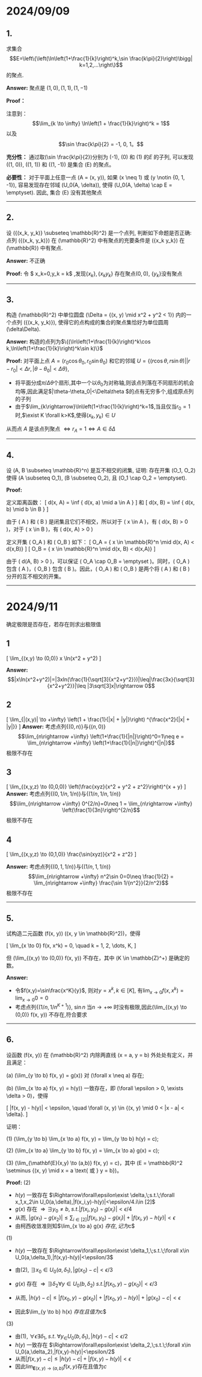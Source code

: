 # 2024/09/09
## 1. 
求集合
$$E=\left\{\left(\ln\left(1+\frac{1}{k}\right)^k,\sin \frac{k\pi}{2}\right)\bigg| k=1,2,...\right\}$$
的聚点.

**Answer:**
聚点是 $(1, 0), (1, 1), (1, -1)$

**Proof：**

注意到：
$$\lim_{k \to \infty} \ln\left(1 + \frac{1}{k}\right)^k = 1$$
以及
$$\sin \frac{k\pi}{2} = -1, 0, 1。$$

**充分性：**
通过取\(\sin \frac{k\pi}{2}\)分别为 \(-1\), \(0\) 和 \(1\) 的$E$ 的子列, 可以发现 \((1, 0)\), \((1, 1)\) 和 \((1, -1)\) 是集合 \(E\) 的聚点。

**必要性：**
对于平面上任意一点 \(A = (x, y)\), 如果 \(x \neq 1\) 或 \(y \notin \{0, 1, -1\}\), 容易发现存在邻域 \(U_0(A, \delta)\), 使得 \(U_0(A, \delta) \cap E = \emptyset\). 因此, 集合 \(E\) 没有其他聚点

---

## 2.
 设 \(\{(x_k, y_k)\} \subseteq \mathbb{R}^2\) 是一个点列, 判断如下命题是否正确: 点列 \(\{(x_k, y_k)\}\) 在 \(\mathbb{R}^2\) 中有聚点的充要条件是 \(\{x_k y_k\}\) 在 \(\mathbb{R}\) 中有聚点.

**Answer:**
不正确

**Proof:**
令 $ x_k=0,y_k = k$ ,发现$\{x_k\},\{x_ky_k\}$ 存在聚点$(0,0)$, $\{y_k\}$没有聚点

---

## 3. 
构造 \(\mathbb{R}^2\) 中单位圆盘 \(\Delta = \{(x, y) \mid x^2 + y^2 < 1\}\) 内的一个点列 \(\{(x_k, y_k)\}\), 使得它的点构成的集合的聚点集恰好为单位圆周 \(\delta\Delta\).

**Answer:**
构造的点列为$\{(\ln\left(1+\frac{1}{k}\right)^k\cos k,\ln\left(1+\frac{1}{k}\right)^k\sin k)\}$

**Proof:**
对平面上点 $A = (r_0\cos \theta_0, r_0\sin \theta_0)$ 和它的邻域 $U =  \{(r\cos \theta, r\sin \theta)\big||r-r_0|<\Delta r,|\theta-\theta_0|<\Delta\theta \}$,
- 将平面分成$\pi/\Delta\theta$个扇形,其中一个以$\theta_0$为对称轴,则该点列落在不同扇形的机会均等,因此满足$|\theta-\theta_0|<\Delta\theta $的点有无穷多个,组成原点列的子列
- 由于$\lim_{k\rightarrow}\ln\left(1+\frac{1}{k}\right)^k=1$,当且仅当$r_0=1$时,$\exist K \forall k>K$,使得$(x_k,y_k)\in U$

从而点 $A$ 是该点列聚点 $\Leftrightarrow r_A=1 \Leftrightarrow A\in \delta\Delta$

---

## 4. 
设 \(A, B \subseteq \mathbb{R}^n\) 是互不相交的闭集, 证明: 存在开集 \(O_1, O_2\) 使得 \(A \subseteq O_1\), \(B \subseteq O_2\), 且 \(O_1 \cap O_2 = \emptyset\).

**Proof:**

定义距离函数：
\[
d(x, A) = \inf \{ d(x, a) \mid a \in A \}
\]
和
\[
d(x, B) = \inf \{ d(x, b) \mid b \in B \}
\]

由于 \( A \) 和 \( B \) 是闭集且它们不相交，所以对于 \( x \in A \)，有 \( d(x, B) > 0 \)，对于 \( x \in B \)，有 \( d(x, A) > 0 \)

定义开集 \( O_A \) 和 \( O_B \) 如下：
\[
O_A = \{ x \in \mathbb{R}^n \mid d(x, A) < d(x,B)\}
\]
\[
O_B = \{ x \in \mathbb{R}^n \mid d(x, B) < d(x,A)\}
\]

由于 \( d(A, B) > 0 \)，可以保证 \( O_A \cap O_B = \emptyset \)。同时，\( O_A \) 包含 \( A \)，\( O_B \) 包含 \( B \)。因此，\( O_A \) 和 \( O_B \) 是两个将 \( A \) 和 \( B \) 分开的互不相交的开集。

---

# 2024/9/11

确定极限是否存在，若存在则求出极限值 

## 1
\[
\lim_{(x,y) \to (0,0)} x \ln(x^2 + y^2)
\]

**Answer:**
$$|x\ln(x^2+y^2)|=|3xln(\frac{1}{\sqrt[3]{x^2+y^2}})|\leq|\frac{3x}{\sqrt[3]{x^2+y^2}}|\leq |3\sqrt[3]x|\rightarrow 0$$

## 2
\[
\lim_{\|(x,y)\| \to +\infty} \left(1 + \frac{1}{|x| + |y|}\right) ^{\frac{x^2}{|x| + |y|}}
\]
**Answer:**
考虑点列$\{(0,n)\}$与$\{(n,0)\}$
$$\lim_{n\rightarrow +\infty} \left(1+\frac{1}{|n|}\right)^0=1\neq e = \lim_{n\rightarrow +\infty} \left(1+\frac{1}{|n|}\right)^{|n|}$$
极限不存在
## 3
\[
\lim_{(x,y,z) \to (0,0,0)} \left(\frac{xyz}{x^2 + y^2 + z^2}\right)^{x + y}
\]
**Answer:**
考虑点列$\{(0,1/n,1/n)\}$与$\{(1/n,1/n,1/n)\}$
$$\lim_{n\rightarrow +\infty} 0^{2/n}=0\neq 1 = \lim_{n\rightarrow +\infty} \left(\frac{1}{3n}\right)^{2/n}$$
极限不存在
## 4
\[
\lim_{(x,y,z) \to (0,1,0)} \frac{\sin(xyz)}{x^2 + z^2}
\]

**Answer:**
考虑点列$\{(0,1,1/n)\}$与$\{(1/n,1,1/n)\}$
$$\lim_{n\rightarrow +\infty} n^2\sin 0=0\neq \frac{1}{2} = \lim_{n\rightarrow +\infty} \frac{\sin 1/{n^2}}{2/n^2}$$
极限不存在

---
## 5. 
试构造二元函数 \(f(x, y)\) (\(x, y \in \mathbb{R}^2\))，使得 

\[
\lim_{x \to 0} f(x, x^k) = 0, \quad k = 1, 2, \dots, K,
\]

但 \(\lim_{(x,y) \to (0,0)} f(x, y)\) 不存在，其中 \(K \in \mathbb{Z}^+\) 是确定的数。

**Answer:**
- 令$f(x,y)=\sin\frac{x^K}{y}$, 则对$y=x^k,k\in [K]$, 有$\lim_{x \to 0} f(x, x^k)=\lim_{x \to 0} 0 = 0$
- 考虑点列$\{(1/n,1/{n^{K+1}})\}$, $\sin n$ 当$n\rightarrow +\infty$ 时没有极限,因此\(\lim_{(x,y) \to (0,0)} f(x, y)\) 不存在,符合要求

---

## 6. 
设函数 \(f(x, y)\) 在 \(\mathbb{R}^2\) 内除两直线 \(x = a, y = b\) 外处处有定义，并且满足：

(a) \(\lim_{y \to b} f(x, y) = g(x)\) 对 \(\forall x \neq a\) 存在;

(b) \(\lim_{x \to a} f(x, y) = h(y)\) 一致存在，即 \(\forall \epsilon > 0, \exists \delta > 0\)，使得

\[
|f(x, y) - h(y)| < \epsilon, \quad \forall (x, y) \in \{(x, y) \mid 0 < |x - a| < \delta\}.
\]

证明：

(1) \(\lim_{y \to b} \lim_{x \to a} f(x, y) = \lim_{y \to b} h(y) = c\);


(2) \(\lim_{x \to a} \lim_{y \to b} f(x, y) = \lim_{x \to a} g(x) = c\);


(3) \(\lim_{\mathbf{E}(x,y) \to (a,b)} f(x, y) = c\)，其中 \(E = \mathbb{R}^2 \setminus \{(x, y) \mid x = a \text{ 或 } y = b\}\)。

**Proof:**
(2) 
- $h(y)$ 一致存在 $\Rightarrow\forall\epsilon\exist \delta,\;s.t.\;\forall x_1,x_2\in U_0(a,\delta),|f(x_i,y)-h(y)|<\epsilon/4.i\in [2]$
- $g(x)$ 存在 $\Rightarrow \exists y_0\neq b,\; s.t. |f(x_i,y_0)-g(x_i)|<\epsilon/4$
- 从而, $|g(x_1)-g(x_2)|\leq \sum_{i\in [2]} |f(x_i,y_0)-g(x_i)|+|f(x_i,y)-h(y)|<\epsilon$
- 由柯西收敛准则知$\lim_{x \to a} g(x) $存在,记为$c$

(1)
- $h(y)$ 一致存在 $\Rightarrow\forall\epsilon\exist \delta_1,\;s.t.\;\forall x\in U_0(a,\delta_1),|f(x,y)-h(y)|<\epsilon/3$
- 由$(2)$, $\exists x_0\in U_0(a,\delta_1),|g(x_0)-c|<\epsilon/3$
- $g(x)$ 存在 $\Rightarrow \exists \delta_2\forall y\in U_0(b,\delta_2)\; s.t. |f(x_0,y)-g(x_0)|<\epsilon/3$

- 从而, $|h(y)-c|\leq |f(x_0,y)-g(x_0)|+|f(x_0,y)-h(y)|+|g(x_0)-c|<\epsilon$
- 因此$\lim_{y \to b} h(x) $存在且值为$c$

(3)
- 由$(1)$, $\forall \epsilon\exists \delta_1,\;s.t.\;\forall y_\in U_0(b,\delta_1),|h(y)-c|<\epsilon/2$
- $h(y)$ 一致存在 $\Rightarrow\forall\epsilon\exist \delta_2,\;s.t.\;\forall x\in U_0(a,\delta_2),|f(x,y)-h(y)|<\epsilon/2$
- 从而$|f(x,y)-c|\leq |h(y)-c|+|f(x,y)-h(y)|<\epsilon$
- 因此$\lim_{\mathbf{E}(x,y) \to (a,b)} f(x, y)$存在且值为$c$